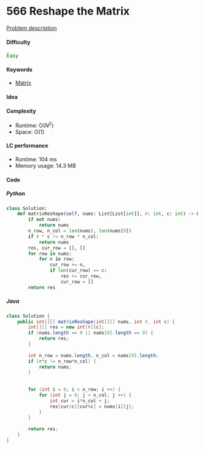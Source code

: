 566 Reshape the Matrix
=======================
[Problem description](https://leetcode.com/problems/reshape-the-matrix/)

#### Difficulty
<span style="color:green">Easy</span>

#### Keywords
- [Matrix](../categories/matrix.md)

#### Idea

#### Complexity
- Runtime: O($N^2$)
- Space: O(1)

#### LC performance
- Runtime: 104 ms
- Memory usage: 14.3 MB

#### Code

##### Python
```python
class Solution:
    def matrixReshape(self, nums: List[List[int]], r: int, c: int) -> List[List[int]]:
        if not nums:
            return nums
        n_row, n_col = len(nums), len(nums[0])
        if r * c != n_row * n_col:
            return nums
        res, cur_row = [], []
        for row in nums:
            for n in row:
                cur_row += n,
                if len(cur_row) == c:
                    res += cur_row,
                    cur_row = []
        return res
```

##### Java
```java
class Solution {
    public int[][] matrixReshape(int[][] nums, int r, int c) {
        int[][] res = new int[r][c];
        if (nums.length == 0 || nums[0].length == 0) {
            return res;
        }
        
        int n_row = nums.length, n_col = nums[0].length;
        if (r*c != n_row*n_col) {
            return nums;
        }
        
        
        for (int i = 0; i < n_row; i ++) {
            for (int j = 0; j < n_col; j ++) {
                int cur = i*n_col + j;
                res[cur/c][cur%c] = nums[i][j];
            }
        }
        
        return res;
    }
}
```